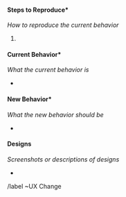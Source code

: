 #### Steps to Reproduce*
*How to reproduce the current behavior*

1.


#### Current Behavior*
*What the current behavior is*

-


#### New Behavior*
*What the new behavior should be*

-


#### Designs
*Screenshots or descriptions of designs*

-



/label ~UX Change
